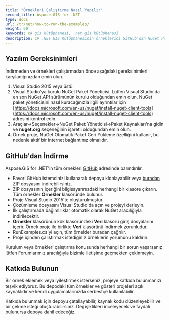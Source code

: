 ```yaml
---
title: "Örnekleri Çalıştırma Nasıl Yapılır"
second_title: Aspose.GIS for .NET
type: docs
url: /tr/net/how-to-run-the-examples/
weight: 60
keywords: c# gis kütüphanesi, .net gis kütüphanesi
description: C# .NET GIS Kütüphanesinin örneklerini GitHub'dan NuGet Paket Yöneticisi kullanarak Visual Studio'da indirin ve çalıştırın.
---
```


## **Yazılım Gereksinimleri**
İndirmeden ve örnekleri çalıştırmadan önce aşağıdaki gereksinimleri karşıladığınızdan emin olun.

1. Visual Studio 2015 veya üstü
1. Visual Studio'ya kurulu NuGet Paket Yöneticisi. Lütfen Visual Studio'da en son NuGet API sürümünün kurulu olduğundan emin olun. NuGet paket yöneticisini nasıl kuracağınızla ilgili ayrıntılar için [https://docs.microsoft.com/en-us/nuget/install-nuget-client-tools](https://docs.microsoft.com/en-us/nuget/install-nuget-client-tools) adresini kontrol edin.
1. Araçlar->Seçenekler->NuGet Paket Yöneticisi->Paket Kaynakları'na gidin ve **nuget.org** seçeneğinin işaretli olduğundan emin olun.
1. Örnek proje, NuGet Otomatik Paket Geri Yükleme özelliğini kullanır, bu nedenle aktif bir internet bağlantınız olmalıdır.

## **GitHub'dan İndirme**
Aspose.GIS for .NET'in tüm örnekleri [GitHub](https://github.com/aspose-GIS/Aspose.GIS-for-.NET) adresinde barındırılır.

- Favori GitHub istemcinizi kullanarak depoyu klonlayabilir veya [buradan](https://github.com/aspose-gis/Aspose.GIS-for-.NET/archive/master.zip) ZIP dosyasını indirebilirsiniz.
- ZIP dosyasının içeriğini bilgisayarınızdaki herhangi bir klasöre çıkarın. Tüm örnekler **Örnekler** klasöründe bulunur.
- Proje Visual Studio 2015'te oluşturulmuştur.
- Çözümleme dosyasını Visual Studio'da açın ve projeyi derleyin.
- İlk çalıştırmada bağımlılıklar otomatik olarak NuGet aracılığıyla indirilecektir.
- **Örnekler** klasörünün kök klasöründeki **Veri** klasörü giriş dosyalarını içerir. Örnek proje ile birlikte **Veri** klasörünü indirmek zorunludur.
- RunExamples.cs'yi açın, tüm örnekler buradan çağrılır.
- Proje içinden çalıştırmak istediğiniz örneklerin yorumunu kaldırın.

Kurulum veya örnekleri çalıştırma konusunda herhangi bir sorun yaşarsanız lütfen Forumlarımız aracılığıyla bizimle iletişime geçmekten çekinmeyin.

## **Katkıda Bulunun**
Bir örnek eklemek veya iyileştirmek isterseniz, projeye katkıda bulunmanızı teşvik ediyoruz. Bu depodaki tüm örnekler ve gösteri projeleri açık kaynaklıdır ve kendi uygulamalarınızda serbestçe kullanılabilir.

Katkıda bulunmak için depoyu çatallayabilir, kaynak kodu düzenleyebilir ve bir çekme isteği oluşturabilirsiniz. Değişiklikleri inceleyecek ve faydalı bulunursa depoya dahil edeceğiz.
